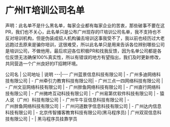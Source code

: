 # 广州IT培训公司名单

声明：此名单不是什么黑名单，每家企业都有每家企业的苦衷，那些破事不要在这PR，我们也不关心，此名单只是公布广州现存的IT培训公司名单，我不支持也不反对培训机构，但是伪装成招人机构骗去培训这事我受不了，我以前也经历过大老远跑过去原来是骗你培训，这很难受，所以此名单只是用来告诉各位辨别哪些公司是培训公司，不做他用，最后欢迎各位积极PR和找我反馈，因为名单公司都是各位反馈无法确保100%真实性，所以有错误的地方有望指出，我们及时更新修改，共同营造一个广州良好的IT招聘环境。

公司名 | 公司地址 | 说明
---|---
广州蓝景信息科技有限公司 | -
广州多迪网络科技有限公司 | -
广州牵引力教育科技有限公司| -
广州三点一四网络科技有限公司 | -
广州文豆网络科技有限公司 | -
广州胖鱼网络科技有限公司 | -
广州直行网络科技有限公司 | -
广州微咚互动科技有限公司 | -
广州易第优软件科技有限公司 | -
猿人说（广州）科技有限公司 | -
广州牛牛豆信息科技有限公司 | -	
广州胖鱼网络科技有限公司 | -
广州问道数字信息科技有限公司 | -
广州达内信息科技有限公司 | - 
北京传智播客教育科技有限公司(黑马程序员) | 
广州双双信息科技有限公司 | - | 黑马程序员挂靠学员


